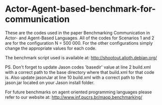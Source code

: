 Actor-Agent-based-benchmark-for-communication
=============================================

These are the codes used in the paper Benchmarking Communication in Actor- and Agent-Based Languages. All of the codes for Scenarios 1 and 2 are for the configuration N = 500 000. For the other configurations simply change the appropriate values for each code.

The benchmark script used is available at: http://shootout.alioth.debian.org/

PS. Don't forget to update Jason codes 'basedir' value at line 2 build.xml with a correct path to the base directory where that build.xml for that code is. Also update jasonJar at line 10 build.xml with a correct path to the jason.jar located on your Jason install folder.


For future benchmarks on agent oriented programming languages please refer to our website at: http://www.inf.pucrs.br/maop.benchmarking/
